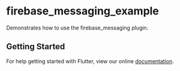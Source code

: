 # firebase_messaging_example

Demonstrates how to use the firebase_messaging plugin.

## Getting Started

For help getting started with Flutter, view our online
[documentation](http://flutter.io/).
